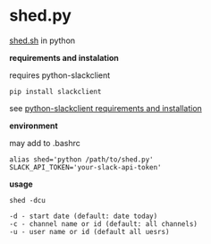 # shed.py

[shed.sh](https://github.com/temptemp3/shed.sh) in python

**requirements and instalation**

requires python-slackclient

```
pip install slackclient
```

see [python-slackclient requirements and installation](https://github.com/slackapi/python-slackclient#requirements-and-installation)

**environment**

may add to .bashrc

```
alias shed='python /path/to/shed.py'
SLACK_API_TOKEN='your-slack-api-token'
```

**usage**

```
shed -dcu

-d - start date (default: date today)
-c - channel name or id (default: all channels)
-u - user name or id (default all uesrs)
```

